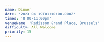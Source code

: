 ```yaml
---
name: Dinner
date: '2023-04-19T01:00:00.000Z'
times: '8:00-11:00pm'
venueName: 'Radisson Grand Place, Brussels'
difficulty: All Welcome
priority: 15
---
```




